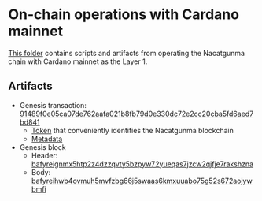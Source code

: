 # On-chain operations with Cardano mainnet

[This folder](./) contains scripts and artifacts from operating the Nacatgunma chain with Cardano mainnet as the Layer 1.


## Artifacts

- Genesis transaction: [91489f0e05ca07de762aafa021b8fb79d0e330dc72e2cc20cba5fd6aed7bd841](https://cardanoscan.io/transaction/91489f0e05ca07de762aafa021b8fb79d0e330dc72e2cc20cba5fd6aed7bd841?tab=utxo)
    - [Token](https://cardanoscan.io/token/30135f08305143796de4276083cc54e47fbcafb176df6b58ab3094464e6163617467756e6d61?tab=topholders) that conveniently identifies the Nacatgunma blockchain
    - [Metadata](https://cardanoscan.io/transaction/91489f0e05ca07de762aafa021b8fb79d0e330dc72e2cc20cba5fd6aed7bd841?tab=metadata)
- Genesis block
    - Header: [bafyreignmx5htp2z4dzzqvty5bzpyw72yueqas7jzcw2qjfje7rakshzna](https://ipfs.io/ipfs/bafyreignmx5htp2z4dzzqvty5bzpyw72yueqas7jzcw2qjfje7rakshzna)
    - Body: [bafyreihwb4ovmuh5mvfzbg66j5swaas6kmxuuabo75g52s672aojywbmfi](http://ipfs.io/ipfs/bafyreihwb4ovmuh5mvfzbg66j5swaas6kmxuuabo75g52s672aojywbmfi)

